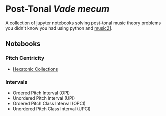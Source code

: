 # Post-Tonal ___Vade mecum___
A collection of jupyter notebooks solving post-tonal music theory problems you didn't know you had using python and [music21](https://github.com/cuthbertLab/music21 "Awesome python library for computational music analyses and computational musicology written by Myke Cuthbert, et al."). 
## Notebooks
### Pitch Centricity
- <a href="https://github.com/musicus/Post-Tonal-vade-mecum/blob/development/Hexatonic%20Collections.ipynb">Hexatonic Collections</a>
### Intervals
- Ordered Pitch Interval (OPI)
- Unordered Pitch Interval (UPI)
- Ordered Pitch Class Interval (OPCI)
- Unordered Pitch Class Interval (UPCI)
